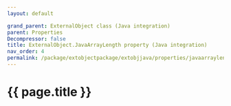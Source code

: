 ```yaml
---
layout: default

grand_parent: ExternalObject class (Java integration)
parent: Properties
Decompressor: false
title: ExternalObject.JavaArrayLength property (Java integration)
nav_order: 4
permalink: /package/extobjectpackage/extobjjava/properties/javaarraylength
---
```

# {{ page.title }}
